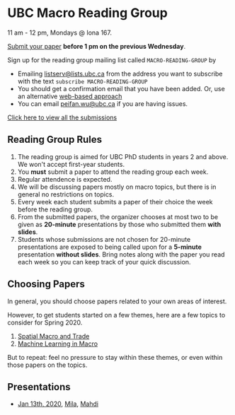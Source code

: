 # UBC Macro Reading Group

11 am - 12 pm, Mondays @ Iona 167.

[Submit your paper](https://forms.gle/Y6HvEhWpDhhpna4bA) **before 1 pm on the previous Wednesday**.

Sign up for the reading group mailing list called `MACRO-READING-GROUP` by
- Emailing listserv@lists.ubc.ca from the address you want to subscribe with the text  `subscribe MACRO-READING-GROUP`
- You should get a confirmation email that you have been added.  Or, use an alternative [web-based approach](https://ubc.service-now.com/kb_view_customer.do?sysparm_article=KB0014681)
- You can email peifan.wu@ubc.ca if you are having issues.

[Click here to view all the submissions](https://docs.google.com/spreadsheets/d/1h-rqQbGvUtaX_JRdKjKhG3VokFTNBPkyRNzx2EL0Wg8/edit?usp=sharing)

## Reading Group Rules
1. The reading group is aimed for UBC PhD students in years 2 and above.  We won't accept first-year students.
1. You **must** submit a paper to attend the reading group each week.
1. Regular attendence is expected. 
1. We will be discussing papers mostly on macro topics, but there is in general no restrictions on topics.
1. Every week each student submits a paper of their choice the week before the reading group.
1. From the submitted papers, the organizer chooses at most two to be given as **20-minute** presentations by those who submitted them **with slides**.
1. Students whose submissions are not chosen for 20-minute presentations are exposed to being called upon for a **5-minute** presentation **without slides**.  Bring notes along with the paper you read each week so you can keep track of your quick discussion.

## Choosing Papers
In general, you should choose papers related to your own  areas of interest.

However, to get students started on a few themes, here are a few topics to consider for Spring 2020.
1. [Spatial Macro and Trade](spatial_list.md)
1. [Machine Learning in Macro](machine_learning_macro.md)

But to repeat: feel no pressure to stay within these themes, or even within those papers on the topics.

## Presentations
- [Jan 13th, 2020](2020_Spring/Jan_13th.md), [Mila](2020_Spring/Mila_Jan_13th.pdf), [Mahdi](2020_Spring/Mahdi_Jan_13th.pdf)
